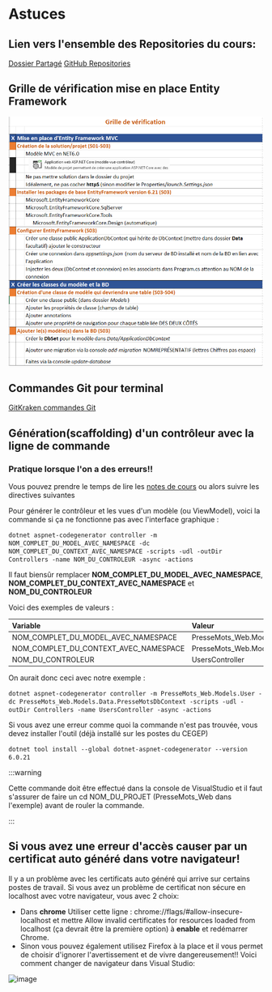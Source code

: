 # Astuces

## Lien vers l'ensemble des Repositories du cours:
[Dossier Partagé](https://cegepedouardmontpetit-my.sharepoint.com/:f:/g/personal/valerie_turgeon_cegepmontpetit_ca/Ev4ITRcpwldAjM-n1KMv0foBOD-QC6h-636O8b6xes0h6Q?e=bKJfMd)
[GitHub Repositories](https://github.com/orgs/ProgWebTransFC/repositories)

## Grille de vérification mise en place Entity Framework
![Image Reference](/autres/ListeVerification_EntityFramework.png)

## Commandes Git pour terminal
[GitKraken commandes Git](https://cegepedouardmontpetit.sharepoint.com/:b:/r/sites/EDU-E23-420BW5EM-06139/Documents%20partages/General/gitkraken-git-basics-cheat-sheet.pdf?csf=1&web=1&e=oaWhM2)
## Génération(scaffolding) d'un contrôleur avec la ligne de commande 
### Pratique lorsque l'on a des erreurs!!

Vous pouvez prendre le temps de lire les [notes de cours](/docs/01-cours/BRISE.md) ou alors suivre les directives suivantes


Pour générer le contrôleur et les vues d'un modèle (ou ViewModel), voici la commande si ça ne fonctionne pas avec l'interface graphique :

```
dotnet aspnet-codegenerator controller -m NOM_COMPLET_DU_MODEL_AVEC_NAMESPACE -dc NOM_COMPLET_DU_CONTEXT_AVEC_NAMESPACE -scripts -udl -outDir Controllers -name NOM_DU_CONTROLEUR -async -actions
```

Il faut biensûr remplacer **NOM_COMPLET_DU_MODEL_AVEC_NAMESPACE**, **NOM_COMPLET_DU_CONTEXT_AVEC_NAMESPACE** et **NOM_DU_CONTROLEUR**

Voici des exemples de valeurs :

| Variable | Valeur | 
| :--- | :--- |
| NOM_COMPLET_DU_MODEL_AVEC_NAMESPACE | PresseMots_Web.Models.User |
| NOM_COMPLET_DU_CONTEXT_AVEC_NAMESPACE | PresseMots_Web.Models.Data.PresseMotsDbContext |
| NOM_DU_CONTROLEUR | UsersController |

On aurait donc ceci avec notre exemple :

```
dotnet aspnet-codegenerator controller -m PresseMots_Web.Models.User -dc PresseMots_Web.Models.Data.PresseMotsDbContext -scripts -udl -outDir Controllers -name UsersController -async -actions
```

Si vous avez une erreur comme quoi la commande n'est pas trouvée, vous devez installer l'outil (déjà installé sur les postes du CEGEP)

```
dotnet tool install --global dotnet-aspnet-codegenerator --version 6.0.21
```

:::warning

Cette commande doit être effectué dans la console de VisualStudio et il faut s'assurer de faire un cd NOM_DU_PROJET (PresseMots_Web dans l'exemple) avant de rouler la commande.

:::

## Si vous avez une erreur d'accès causer par un certificat auto généré dans votre navigateur!

Il y a un problème avec les certificats auto généré qui arrive sur certains postes de travail. Si vous avez un problème de certificat non sécure en localhost avec votre navigateur, vous avec 2 choix:

- Dans **chrome** Utiliser cette ligne  : chrome://flags/#allow-insecure-localhost et mettre Allow invalid certificates for resources loaded from localhost (ça devrait être la première option) à **enable** et redémarrer Chrome.
- Sinon vous pouvez également utilisez Firefox à la place et il vous permet de choisir d'ignorer l'avertissement et de vivre dangereusement!! Voici comment changer de navigateur dans Visual Studio:

![image](/autres/selectionNavigateurVisualStudio.png)


